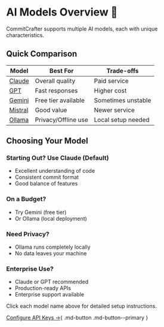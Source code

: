 # AI Models Overview 🤖

CommitCrafter supports multiple AI models, each with unique characteristics.

## Quick Comparison

| Model | Best For | Trade-offs |
|-------|----------|------------|
| [Claude](claude.md) | Overall quality | Paid service |
| [GPT](gpt.md) | Fast responses | Higher cost |
| [Gemini](gemini.md) | Free tier available | Sometimes unstable |
| [Mistral](mistral.md) | Good value | Newer service |
| [Ollama](ollama.md) | Privacy/Offline use | Local setup needed |

## Choosing Your Model

### Starting Out? Use Claude (Default)
- Excellent understanding of code
- Consistent commit format
- Good balance of features

### On a Budget?
- Try Gemini (free tier)
- Or Ollama (local deployment)

### Need Privacy?
- Ollama runs completely locally
- No data leaves your machine

### Enterprise Use?
- Claude or GPT recommended
- Production-ready APIs
- Enterprise support available

Click each model name above for detailed setup instructions.

[Configure API Keys →](../configuration.md){ .md-button .md-button--primary }